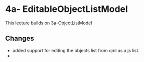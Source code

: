 # 4a- EditableObjectListModel

This lecture builds on 3a-ObjectListModel 

## Changes 

- added support for editing the objects list from qml as a js list.
- 



